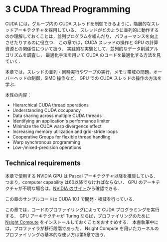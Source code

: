 # 3 CUDA Thread Programming
CUDA には，グループ内の CUDA スレッドを制御できるように，階層的なスレッドアーキテクチャを採用している．
スレッドがどのように並列的に動作するのか理解しておくことは，並列プログラムを組んだり，
パフォーマンスを向上させたりするのに役立つ．
この章では，CUDA スレッドの操作と GPU の計算資源との関係性について扱う．
実践的な実験として，並列的なデータ削減アルゴリズムを調査し，
最適化手法を用いて CUDA のコードを最適化する方法を見ていく．

本章では，スレッドの並列・同時実行やワープの実行，メモリ帯域の問題，オーバーヘッドの制御，SIMD 操作など，
GPU での CUDA スレッドの操作の方法を学ぶ．

本性の内容：

- Hierarchical CUDA thread operations
- Understanding CUDA occupancy
- Data sharing across multiple CUDA threads
- Identifying an application's performance limiter
- Minimize the CUDA warp divergence effect
- Increasing memory utilization and grid-stride loops
- Cooperative Groups for flexible thread handling
- Warp synchronous programming
- Low-/mixed-precision operations

## Technical requirements
本章で使用する NVIDIA GPU は Pascal アーキテクチャ以降を推奨している．
つまり，computer capability は60以降でなければならない．
GPU のアーキテクチャが不明な場合は，[NVIDIA のサイト](https://developer.nvidia.com/cuda-gpus)から確認できる．

この章のサンプルコードは CUDA 10.1 で開発・検証を行っている．

この章では，コードのプロファイリングによって CUDA プログラミングを実行する．
GPU アーキテクチャが Turing ならば，プロファイリングのために [Nsight Compute](https://developer.nvidia.com/nsight-compute) をインストールしておくことをおすすめする．
本書執筆中には，プロファイラが移行段階であった．
Nsight Compute を用いたカーネルのプロファイリングの基本的な使い方は第5章で扱う．